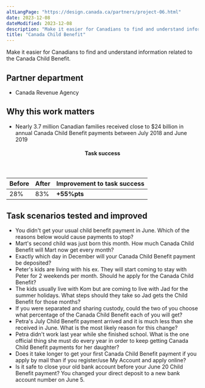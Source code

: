 ```yaml
---
altLangPage: "https://design.canada.ca/partners/project-06.html"
date: 2023-12-08
dateModified: 2023-12-08
description: "Make it easier for Canadians to find and understand information related to the Canada Child Benefit."
title: "Canada Child Benefit"
---
```

<p>Make it easier for Canadians to find and understand information related to the Canada Child Benefit.</p>
<h2>Partner department</h2>
<ul>
  <li>Canada Revenue Agency</li>
</ul>
<h2>Why this work matters</h2>
<ul>
  <li>Nearly 3.7 million Canadian families received close to $24 billion in annual Canada Child Benefit payments between July 2018 and June 2019</li>
</ul>
<div class="row mrgn-tp-lg mrgn-bttm-lg">
  <div class="col-md-8">
    <div class="panel panel-success">
      <header class="panel-heading">
        <h4 class="panel-title text-center">Task success</h4>
      </header>
      <table class="table">
        <thead>
          <tr>
            <th scope="col" class="col-md-3">Before</th>
            <th scope="col" class="col-md-3">After</th>
            <th scope="col" class="col-md-6">Improvement to task success</th>
          </tr>
        </thead>
        <tbody>
          <tr>
            <td class="table-smnum">28%</td>
            <td class="table-smnum">83%</td>
            <td class="table-smnum"><span class="text-success"><strong>+55%pts</strong></span></td>
          </tr>
        </tbody>
      </table>
    </div>
  </div>
</div>
<h2>Task scenarios tested and improved</h2>
<ul class="lst-spcd">
  <li>You didn't get your usual child benefit payment in June. Which of the reasons below would cause payments to stop?</li>
  <li>Mart's second child was just born this month. How much Canada Child Benefit will Mart now get every month?</li>
  <li>Exactly which day in December will your Canada Child Benefit payment be deposited?</li>
  <li>Peter's kids are living with his ex. They will start coming to stay with Peter for 2 weekends per month. Should he apply for the Canada Child Benefit?</li>
  <li>The kids usually live with Kom but are coming to live with Jad for the summer holidays. What steps should they take so Jad gets the Child Benefit for those months?</li>
  <li>If you were separated and sharing custody, could the two of you choose what percentage of the Canada Child Benefit each of you will get?</li>
  <li>Petra's July Child Benefit payment arrived and it is much less than she received in June. What is the most likely reason for this change?</li>
  <li>Petra didn't work last year while she finished school. What is the one official thing she must do every year in order to keep getting Canada Child Benefit payments for her daughter?</li>
  <li>Does it take longer to get your first Canada Child Benefit payment if you apply by mail than if you register/use My Account and apply online?</li>
  <li>Is it safe to close your old bank account before your June 20 Child Benefit payment? You changed your direct deposit to a new bank account number on June 5.</li>
</ul>
